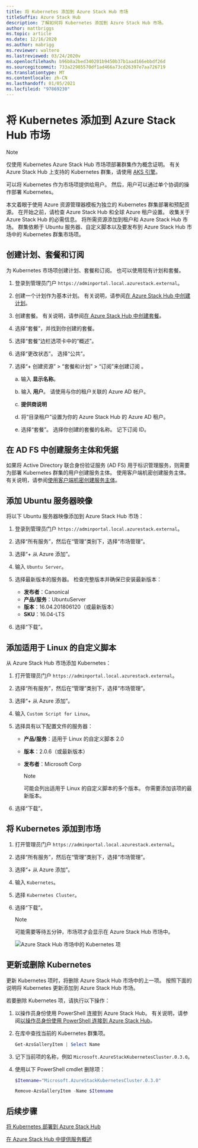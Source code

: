 ```yaml
---
title: 将 Kubernetes 添加到 Azure Stack Hub 市场
titleSuffix: Azure Stack Hub
description: 了解如何将 Kubernetes 添加到 Azure Stack Hub 市场。
author: mattbriggs
ms.topic: article
ms.date: 12/16/2020
ms.author: mabrigg
ms.reviewer: waltero
ms.lastreviewed: 03/24/2020v
ms.openlocfilehash: b96b8a2bed340201b9450b37b1aad166ebbdf26d
ms.sourcegitcommit: 733a22985570df1ad466a73cd26397e7aa726719
ms.translationtype: MT
ms.contentlocale: zh-CN
ms.lasthandoff: 01/05/2021
ms.locfileid: "97869230"
---
```

# <a name="add-kubernetes-to-azure-stack-hub-marketplace"></a>将 Kubernetes 添加到 Azure Stack Hub 市场

> [!note]  
> 仅使用 Kubernetes Azure Stack Hub 市场项部署群集作为概念证明。 有关 Azure Stack Hub 上支持的 Kubernetes 群集，请使用 [AKS 引擎](azure-stack-aks-engine.md)。

可以将 Kubernetes 作为市场项提供给用户。 然后，用户可以通过单个协调的操作部署 Kubernetes。

本文着眼于使用 Azure 资源管理器模板为独立的 Kubernetes 群集部署和预配资源。 在开始之前，请检查 Azure Stack Hub 和全球 Azure 租户设置。 收集关于 Azure Stack Hub 的必需信息。 将所需资源添加到租户和 Azure Stack Hub 市场。 群集依赖于 Ubuntu 服务器、自定义脚本以及要发布到 Azure Stack Hub 市场中的 Kubernetes 群集市场项。

## <a name="create-a-plan-an-offer-and-a-subscription"></a>创建计划、套餐和订阅

为 Kubernetes 市场项创建计划、套餐和订阅。 也可以使用现有计划和套餐。

1. 登录到管理员门户 `https://adminportal.local.azurestack.external`。

1. 创建一个计划作为基本计划。 有关说明，请参阅[在 Azure Stack Hub 中创建计划](azure-stack-create-plan.md)。

1. 创建套餐。 有关说明，请参阅[在 Azure Stack Hub 中创建套餐](azure-stack-create-offer.md)。

1. 选择“套餐”，并找到你创建的套餐。

1. 选择“套餐”边栏选项卡中的“概述”。

1. 选择“更改状态”。 选择“公共”。

1. 选择“+ 创建资源” > “套餐和计划” > “订阅”来创建订阅  。

    a. 输入 **显示名称**。

    b. 输入 **用户**。 请使用与你的租户关联的 Azure AD 帐户。

    c. **提供商说明**

    d. 将“目录租户”设置为你的 Azure Stack Hub 的 Azure AD 租户。 

    e. 选择“套餐”。 选择你创建的套餐的名称。 记下订阅 ID。

## <a name="create-a-service-principal-and-credentials-in-ad-fs"></a>在 AD FS 中创建服务主体和凭据

如果将 Active Directory 联合身份验证服务 (AD FS) 用于标识管理服务，则需要为部署 Kubernetes 群集的用户创建服务主体。 使用客户端机密创建服务主体。 有关说明，请参阅[使用客户端机密创建服务主体](azure-stack-create-service-principals.md#create-a-service-principal-that-uses-client-secret-credentials)。

## <a name="add-an-ubuntu-server-image"></a>添加 Ubuntu 服务器映像

将以下 Ubuntu 服务器映像添加到 Azure Stack Hub 市场：

1. 登录到管理员门户 `https://adminportal.local.azurestack.external`。

1. 选择“所有服务”，然后在“管理”类别下，选择“市场管理”。

1. 选择“+ 从 Azure 添加”。

1. 输入 `Ubuntu Server`。

1. 选择最新版本的服务器。 检查完整版本并确保已安装最新版本：
    - **发布者**：Canonical
    - **产品/服务**：UbuntuServer
    - **版本**：16.04.201806120（或最新版本）
    - **SKU**：16.04-LTS

1. 选择“下载”。

## <a name="add-a-custom-script-for-linux"></a>添加适用于 Linux 的自定义脚本

从 Azure Stack Hub 市场添加 Kubernetes：

1. 打开管理员门户 `https://adminportal.local.azurestack.external`。

1. 选择“所有服务”，然后在“管理”类别下，选择“市场管理”。

1. 选择“+ 从 Azure 添加”。

1. 输入 `Custom Script for Linux`。

1. 选择具有以下配置文件的服务器：
   - **产品/服务**：适用于 Linux 的自定义脚本 2.0
   - **版本**：2.0.6（或最新版本）
   - **发布者**：Microsoft Corp

     > [!Note]  
     > 可能会列出适用于 Linux 的自定义脚本的多个版本。 你需要添加该项的最新版本。

1. 选择“下载”。

## <a name="add-kubernetes-to-the-marketplace"></a>将 Kubernetes 添加到市场

1. 打开管理员门户 `https://adminportal.local.azurestack.external`。

1. 选择“所有服务”，然后在“管理”类别下，选择“市场管理”。

1. 选择“+ 从 Azure 添加”。

1. 输入 `Kubernetes`。

1. 选择 `Kubernetes Cluster`。

1. 选择“下载”。

    > [!note]  
    > 可能需要等待五分钟，市场项才会显示在 Azure Stack Hub 市场中。

    ![Azure Stack Hub 市场中的 Kubernetes 项](../user/media/azure-stack-solution-template-kubernetes-deploy/marketplaceitem.png)

## <a name="update-or-remove-the-kubernetes"></a>更新或删除 Kubernetes

更新 Kubernetes 项时，将删除 Azure Stack Hub 市场中的上一项。 按照下面的说明将 Kubernetes 更新添加到 Azure Stack Hub 市场。

若要删除 Kubernetes 项，请执行以下操作：

1. 以操作员身份使用 PowerShell 连接到 Azure Stack Hub。 有关说明，请参阅[以操作员身份使用 PowerShell 连接到 Azure Stack Hub](azure-stack-powershell-configure-admin.md)。

2. 在库中查找当前的 Kubernetes 群集项。

    ```powershell  
    Get-AzsGalleryItem | Select Name
    ```
    
3. 记下当前项的名称，例如 `Microsoft.AzureStackKubernetesCluster.0.3.0`。

4. 使用以下 PowerShell cmdlet 删除项：

    ```powershell  
    $Itemname="Microsoft.AzureStackKubernetesCluster.0.3.0"

    Remove-AzsGalleryItem -Name $Itemname
    ```

## <a name="next-steps"></a>后续步骤

[将 Kubernetes 部署到 Azure Stack Hub](../user/azure-stack-solution-template-kubernetes-deploy.md)

[在 Azure Stack Hub 中提供服务概述](service-plan-offer-subscription-overview.md)
